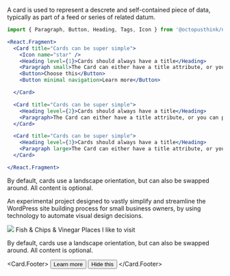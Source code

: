 A card is used to represent a descrete and self-contained piece of data, typically as part of a feed or series of related datum.

```jsx
import { Paragraph, Button, Heading, Tags, Icon } from '@octopusthink/nautilus';

<React.Fragment>
  <Card title="Cards can be super simple">
    <Icon name="star" />
    <Heading level={1}>Cards should always have a title</Heading>
    <Paragraph small>The Card can either have a title attribute, or you can pass it a heading. Not sure which is the best approach here.</Paragraph>
    <Button>Choose this</Button>
    <Button minimal navigation>Learn more</Button>

  </Card>

  <Card title="Cards can be super simple">
    <Heading level={2}>Cards should always have a title</Heading>
    <Paragraph>The Card can either have a title attribute, or you can pass it a heading. Not sure which is the best approach here.</Paragraph>
  </Card>

  <Card title="Cards can be super simple">
    <Heading level={3}>Cards should always have a title</Heading>
    <Paragraph large>The Card can either have a title attribute, or you can pass it a heading. Not sure which is the best approach here.</Paragraph>
  </Card>

</React.Fragment>
```
<Card orientation="landscape" title="Fish & Chips & Vinegar" metadata="Places I like to visit" media="http://placekitten.com/400/800">	<Paragraph size="small">By default, cards use a landscape orientation, but can also be swapped around. All content is optional.</Paragraph>
</Card>

<Card orientation="portrait" title="A card can go both ways" metadata="Horizontal, or vertical?" media="http://placekitten.com/800/400">	<Paragraph size="medium">An experimental project designed to vastly simplify and streamline the WordPress site building process for small business owners, by using technology to automate visual design decisions.</Paragraph>
</Card>

<Card orientation="landscape">
  <Card.Header>
    <img src="http://placekitten.com/400/800" />
    <Heading>Fish & Chips & Vinegar</Heading>
    <Tags><Tags.Tag>Places I like to visit</Tags.Tag></Tags>
  </Card.Header>

  <Paragraph size="small">By default, cards use a landscape orientation, but can also be swapped around. All content is optional.</Paragraph>

  <Card.Footer>
    <Button>Learn more</Button>
    <Button minimal>Hide this</Button>
  </Card.Footer>
</Card>
